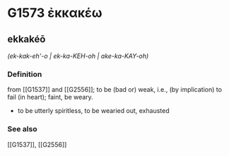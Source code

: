 # G1573 ἐκκακέω

## ekkakéō

_(ek-kak-eh'-o | ek-ka-KEH-oh | ake-ka-KAY-oh)_

### Definition

from [[G1537]] and [[G2556]]; to be (bad or) weak, i.e., (by implication) to fail (in heart); faint, be weary.

- to be utterly spiritless, to be wearied out, exhausted

### See also

[[G1537]], [[G2556]]

